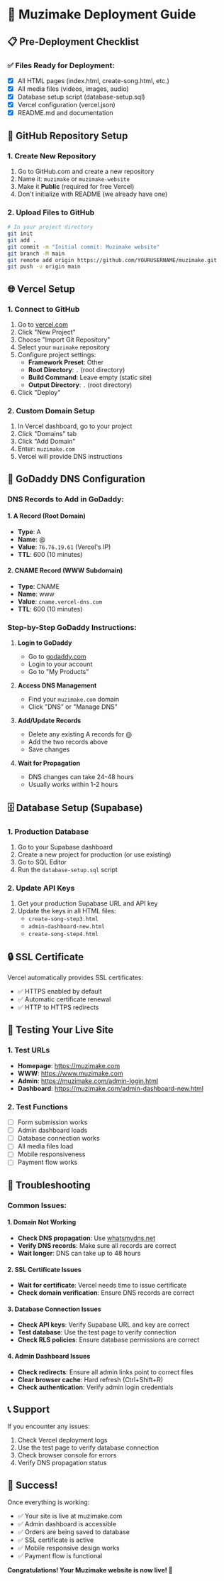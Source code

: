 # 🚀 Muzimake Deployment Guide

## 📋 Pre-Deployment Checklist

### ✅ Files Ready for Deployment:
- [x] All HTML pages (index.html, create-song.html, etc.)
- [x] All media files (videos, images, audio)
- [x] Database setup script (database-setup.sql)
- [x] Vercel configuration (vercel.json)
- [x] README.md and documentation

## 🔧 GitHub Repository Setup

### 1. Create New Repository
1. Go to GitHub.com and create a new repository
2. Name it: `muzimake` or `muzimake-website`
3. Make it **Public** (required for free Vercel)
4. Don't initialize with README (we already have one)

### 2. Upload Files to GitHub
```bash
# In your project directory
git init
git add .
git commit -m "Initial commit: Muzimake website"
git branch -M main
git remote add origin https://github.com/YOURUSERNAME/muzimake.git
git push -u origin main
```

## 🌐 Vercel Setup

### 1. Connect to GitHub
1. Go to [vercel.com](https://vercel.com)
2. Click "New Project"
3. Choose "Import Git Repository"
4. Select your `muzimake` repository
5. Configure project settings:
   - **Framework Preset**: Other
   - **Root Directory**: `.` (root directory)
   - **Build Command**: Leave empty (static site)
   - **Output Directory**: `.` (root directory)
6. Click "Deploy"

### 2. Custom Domain Setup
1. In Vercel dashboard, go to your project
2. Click "Domains" tab
3. Click "Add Domain"
4. Enter: `muzimake.com`
5. Vercel will provide DNS instructions

## 🔧 GoDaddy DNS Configuration

### DNS Records to Add in GoDaddy:

#### 1. A Record (Root Domain)
- **Type**: A
- **Name**: @
- **Value**: `76.76.19.61` (Vercel's IP)
- **TTL**: 600 (10 minutes)

#### 2. CNAME Record (WWW Subdomain)
- **Type**: CNAME
- **Name**: www
- **Value**: `cname.vercel-dns.com`
- **TTL**: 600 (10 minutes)

### Step-by-Step GoDaddy Instructions:

1. **Login to GoDaddy**
   - Go to [godaddy.com](https://godaddy.com)
   - Login to your account
   - Go to "My Products"

2. **Access DNS Management**
   - Find your `muzimake.com` domain
   - Click "DNS" or "Manage DNS"

3. **Add/Update Records**
   - Delete any existing A records for @
   - Add the two records above
   - Save changes

4. **Wait for Propagation**
   - DNS changes can take 24-48 hours
   - Usually works within 1-2 hours

## 🗄️ Database Setup (Supabase)

### 1. Production Database
1. Go to your Supabase dashboard
2. Create a new project for production (or use existing)
3. Go to SQL Editor
4. Run the `database-setup.sql` script

### 2. Update API Keys
1. Get your production Supabase URL and API key
2. Update the keys in all HTML files:
   - `create-song-step3.html`
   - `admin-dashboard-new.html`
   - `create-song-step4.html`

## 🔒 SSL Certificate

Vercel automatically provides SSL certificates:
- ✅ HTTPS enabled by default
- ✅ Automatic certificate renewal
- ✅ HTTP to HTTPS redirects

## 🧪 Testing Your Live Site

### 1. Test URLs
- **Homepage**: https://muzimake.com
- **WWW**: https://www.muzimake.com
- **Admin**: https://muzimake.com/admin-login.html
- **Dashboard**: https://muzimake.com/admin-dashboard-new.html

### 2. Test Functions
- [ ] Form submission works
- [ ] Admin dashboard loads
- [ ] Database connection works
- [ ] All media files load
- [ ] Mobile responsiveness
- [ ] Payment flow works

## 🚨 Troubleshooting

### Common Issues:

#### 1. Domain Not Working
- **Check DNS propagation**: Use [whatsmydns.net](https://whatsmydns.net)
- **Verify DNS records**: Make sure all records are correct
- **Wait longer**: DNS can take up to 48 hours

#### 2. SSL Certificate Issues
- **Wait for certificate**: Vercel needs time to issue certificate
- **Check domain verification**: Ensure DNS records are correct

#### 3. Database Connection Issues
- **Check API keys**: Verify Supabase URL and key are correct
- **Test database**: Use the test page to verify connection
- **Check RLS policies**: Ensure database permissions are correct

#### 4. Admin Dashboard Issues
- **Check redirects**: Ensure all admin links point to correct files
- **Clear browser cache**: Hard refresh (Ctrl+Shift+R)
- **Check authentication**: Verify admin login credentials

## 📞 Support

If you encounter any issues:
1. Check Vercel deployment logs
2. Use the test page to verify database connection
3. Check browser console for errors
4. Verify DNS propagation status

## 🎉 Success!

Once everything is working:
- ✅ Your site is live at muzimake.com
- ✅ Admin dashboard is accessible
- ✅ Orders are being saved to database
- ✅ SSL certificate is active
- ✅ Mobile responsive design works
- ✅ Payment flow is functional

**Congratulations! Your Muzimake website is now live! 🎵**